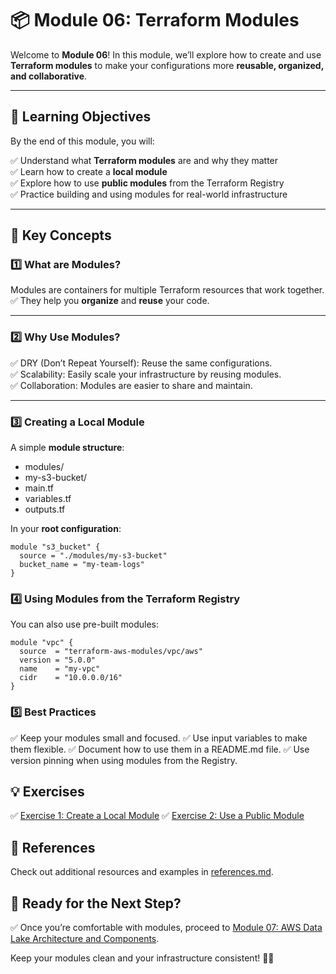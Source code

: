 # 📦 Module 06: Terraform Modules

Welcome to **Module 06**! In this module, we’ll explore how to create and use **Terraform modules** to make your configurations more **reusable, organized, and collaborative**.

---

## 📖 Learning Objectives

By the end of this module, you will:

✅ Understand what **Terraform modules** are and why they matter  
✅ Learn how to create a **local module**  
✅ Explore how to use **public modules** from the Terraform Registry  
✅ Practice building and using modules for real-world infrastructure

---

## 🧩 Key Concepts

### 1️⃣ What are Modules?

Modules are containers for multiple Terraform resources that work together.  
✅ They help you **organize** and **reuse** your code.

---

### 2️⃣ Why Use Modules?

✅ DRY (Don’t Repeat Yourself): Reuse the same configurations.  
✅ Scalability: Easily scale your infrastructure by reusing modules.  
✅ Collaboration: Modules are easier to share and maintain.

---

### 3️⃣ Creating a Local Module

A simple **module structure**:

- modules/
- my-s3-bucket/
- main.tf
- variables.tf
- outputs.tf

In your **root configuration**:

```hcl
module "s3_bucket" {
  source = "./modules/my-s3-bucket"
  bucket_name = "my-team-logs"
}
```

### 4️⃣ Using Modules from the Terraform Registry
You can also use pre-built modules:

```hcl
module "vpc" {
  source  = "terraform-aws-modules/vpc/aws"
  version = "5.0.0"
  name    = "my-vpc"
  cidr    = "10.0.0.0/16"
}
```

### 5️⃣ Best Practices

✅ Keep your modules small and focused.
✅ Use input variables to make them flexible.
✅ Document how to use them in a README.md file.
✅ Use version pinning when using modules from the Registry.

## 💡 Exercises
✅ [Exercise 1: Create a Local Module](exercises/exercise-1.md)
✅ [Exercise 2: Use a Public Module](exercises/exercise-2.md)

## 🔗 References
Check out additional resources and examples in [references.md](references.md).

## 🎉 Ready for the Next Step?
✅ Once you’re comfortable with modules, proceed to [Module 07: AWS Data Lake Architecture and Components](../module-07-aws-data-lake-architecture-and-components/README.md).

Keep your modules clean and your infrastructure consistent! 🚀✨
